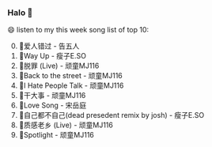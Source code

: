 

### Halo 👋

😄 listen to my this week song list of top 10:

0. 🌈爱人错过 - 告五人
1. 🌈Way Up - 瘦子E.SO
2. 🌈脱罪 (Live) - 顽童MJ116
3. 🌈Back to the street - 顽童MJ116
4. 🌈I Hate People Talk - 顽童MJ116
5. 🌈干大事  - 顽童MJ116
6. 🌈Love Song - 宋岳庭
7. 🌈自己都不自己(dead presedent remix by josh) - 瘦子E.SO
8. 🌈质感老乡 (Live) - 顽童MJ116
9. 🌈Spotlight - 顽童MJ116

